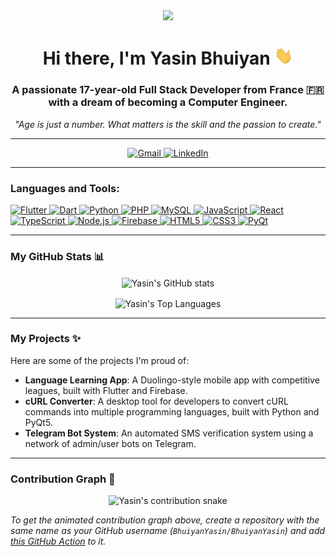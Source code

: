 <div align="center">
  <img src="https://media.giphy.com/media/v1.Y2lkPTc5MGI3NjExM2p5azR4eTRjaXNocjVnYmZjdjJzeTNnM2h1dG04ZmI3bzJnM3c4eSZlcD12MV9pbnRlcm5hbF9naWZfYnlfaWQmY3Q9Zw/2IudUHdI0l6hO/giphy.gif" width="200" />
</div>

<h1 align="center">
  Hi there, I'm Yasin Bhuiyan 
  <img src="https://raw.githubusercontent.com/ABSphreak/ABSphreak/master/gifs/Hi.gif" width="30px" />
</h1>

<h3 align="center">A passionate 17-year-old Full Stack Developer from France 🇫🇷 with a dream of becoming a Computer Engineer.</h3>

<p align="center">
  <em>
    "Age is just a number. What matters is the skill and the passion to create."
  </em>
</p>

---

<p align="center">
  <a href="mailto:yasin@easydevnow.com" target="_blank">
    <img src="https://img.shields.io/badge/Gmail-D14836?style=for-the-badge&logo=gmail&logoColor=white" alt="Gmail" />
  </a>
  <a href="https://www.linkedin.com/in/yasin-bhuiyan-354229366/" target="_blank">
    <img src="https://img.shields.io/badge/LinkedIn-0077B5?style=for-the-badge&logo=linkedin&logoColor=white" alt="LinkedIn" />
  </a>
</p>

---

### Languages and Tools:
<p align="left">
  <a href="https://flutter.dev" target="_blank" rel="noreferrer">
    <img src="https://img.shields.io/badge/Flutter-02569B?style=for-the-badge&logo=flutter&logoColor=white" alt="Flutter" />
  </a>
  <a href="https://dart.dev" target="_blank" rel="noreferrer">
    <img src="https://img.shields.io/badge/Dart-0175C2?style=for-the-badge&logo=dart&logoColor=white" alt="Dart" />
  </a>
  <a href="https://www.python.org" target="_blank" rel="noreferrer">
    <img src="https://img.shields.io/badge/Python-3776AB?style=for-the-badge&logo=python&logoColor=white" alt="Python" />
  </a>
  <a href="https://www.php.net" target="_blank" rel="noreferrer">
    <img src="https://img.shields.io/badge/PHP-777BB4?style=for-the-badge&logo=php&logoColor=white" alt="PHP" />
  </a>
  <a href="https://www.mysql.com/" target="_blank" rel="noreferrer">
    <img src="https://img.shields.io/badge/MySQL-4479A1?style=for-the-badge&logo=mysql&logoColor=white" alt="MySQL" />
  </a>
  <a href="https://developer.mozilla.org/en-US/docs/Web/JavaScript" target="_blank" rel="noreferrer">
    <img src="https://img.shields.io/badge/JavaScript-F7DF1E?style=for-the-badge&logo=javascript&logoColor=black" alt="JavaScript" />
  </a>
   <a href="https://reactjs.org/" target="_blank" rel="noreferrer">
    <img src="https://img.shields.io/badge/React-61DAFB?style=for-the-badge&logo=react&logoColor=black" alt="React" />
  </a>
  <a href="https://www.typescriptlang.org/" target="_blank" rel="noreferrer">
    <img src="https://img.shields.io/badge/TypeScript-3178C6?style=for-the-badge&logo=typescript&logoColor=white" alt="TypeScript" />
  </a>
  <a href="https://nodejs.org" target="_blank" rel="noreferrer">
    <img src="https://img.shields.io/badge/Node.js-339933?style=for-the-badge&logo=node.js&logoColor=white" alt="Node.js" />
  </a>
  <a href="https://firebase.google.com/" target="_blank" rel="noreferrer">
    <img src="https://img.shields.io/badge/Firebase-FFCA28?style=for-the-badge&logo=firebase&logoColor=black" alt="Firebase" />
  </a>
  <a href="https://www.w3.org/html/" target="_blank" rel="noreferrer">
    <img src="https://img.shields.io/badge/HTML5-E34F26?style=for-the-badge&logo=html5&logoColor=white" alt="HTML5" />
  </a>
  <a href="https://www.w3.org/css/" target="_blank" rel="noreferrer">
    <img src="https://img.shields.io/badge/CSS3-1572B6?style=for-the-badge&logo=css3&logoColor=white" alt="CSS3" />
  </a>
  <a href="https://riverbankcomputing.com/software/pyqt/intro" target="_blank" rel="noreferrer">
    <img src="https://img.shields.io/badge/PyQt-41CD52?style=for-the-badge&logo=qt&logoColor=white" alt="PyQt" />
  </a>
</p>

---

### My GitHub Stats 📊

<p align="center">
  <img align="center" src="https://github-readme-stats.vercel.app/api?username=BhuiyanYasin&show_icons=true&theme=catppuccin_macchiato&hide_border=true&title_color=cba6f7&icon_color=cba6f7&text_color=cad3f5&bg_color=24273a" alt="Yasin's GitHub stats" />
</p>
<p align="center">
  <img align="center" src="https://github-readme-stats.vercel.app/api/top-langs/?username=BhuiyanYasin&layout=compact&theme=catppuccin_macchiato&hide_border=true&title_color=cba6f7&text_color=cad3f5&bg_color=24273a" alt="Yasin's Top Languages" />
</p>

---

### My Projects ✨

Here are some of the projects I'm proud of:

-   **Language Learning App**: A Duolingo-style mobile app with competitive leagues, built with Flutter and Firebase.
-   **cURL Converter**: A desktop tool for developers to convert cURL commands into multiple programming languages, built with Python and PyQt5.
-   **Telegram Bot System**: An automated SMS verification system using a network of admin/user bots on Telegram.

---

### Contribution Graph 🐍

<div align="center">
  <img src="https://raw.githubusercontent.com/BhuiyanYasin/BhuiyanYasin/output/github-contribution-grid-snake.svg" alt="Yasin's contribution snake" />
</div>

*To get the animated contribution graph above, create a repository with the same name as your GitHub username (`BhuiyanYasin/BhuiyanYasin`) and add [this GitHub Action](https://github.com/platane/snk) to it.* 
